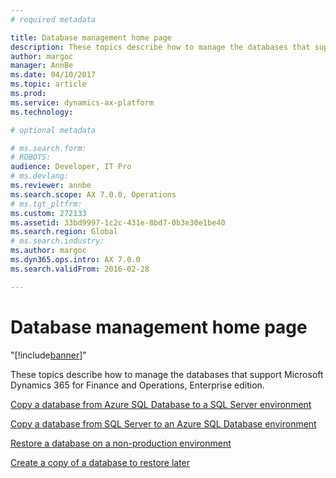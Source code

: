 ```yaml
---
# required metadata

title: Database management home page
description: These topics describe how to manage the databases that support Microsoft Dynamics 365 for Finance and Operations, Enterprise edition. 
author: margoc
manager: AnnBe
ms.date: 04/10/2017
ms.topic: article
ms.prod: 
ms.service: dynamics-ax-platform
ms.technology: 

# optional metadata

# ms.search.form: 
# ROBOTS: 
audience: Developer, IT Pro
# ms.devlang: 
ms.reviewer: annbe
ms.search.scope: AX 7.0.0, Operations
# ms.tgt_pltfrm: 
ms.custom: 272133
ms.assetid: 33bd9997-1c2c-431e-8bd7-0b3e30e1be40
ms.search.region: Global
# ms.search.industry: 
ms.author: margoc
ms.dyn365.ops.intro: AX 7.0.0
ms.search.validFrom: 2016-02-28

---
```


# Database management home page
"[!include[banner](../includes/banner.md)]"


These topics describe how to manage the databases that support Microsoft Dynamics 365 for Finance and Operations, Enterprise edition. 

[Copy a database from Azure SQL Database to a SQL Server environment](https://docs.microsoft.com/dynamics365/operations/dev-itpro/index) 

[Copy a database from SQL Server to an Azure SQL Database environment](https://docs.microsoft.com/dynamics365/operations/dev-itpro/database/copy-database-from-sql-server-to-azure-sql) 

[Restore a database on a non-production environment](https://docs.microsoft.com/dynamics365/operations/dev-itpro/database/request-point-in-time-restore) 

[Create a copy of a database to restore later](https://docs.microsoft.com/dynamics365/operations/dev-itpro/database/copy-operations-database) 



